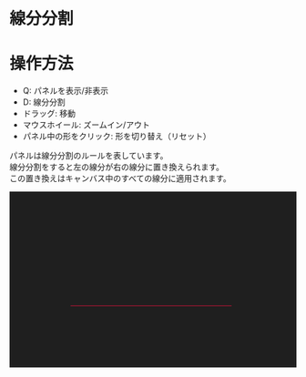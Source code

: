 # 線分分割

# 操作方法

- Q: パネルを表示/非表示
- D: 線分分割
- ドラッグ: 移動
- マウスホイール: ズームイン/アウト
- パネル中の形をクリック: 形を切り替え（リセット）

パネルは線分分割のルールを表しています。  
線分分割をすると左の線分が右の線分に置き換えられます。  
この置き換えはキャンバス中のすべての線分に適用されます。

![division.gif](/assets/division.gif)

